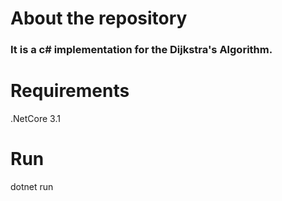 # About the repository
### It is a c# implementation for the Dijkstra's Algorithm.

# Requirements
.NetCore 3.1

# Run
dotnet run 

